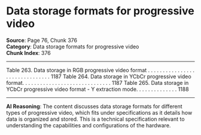 # Data storage formats for progressive video

**Source**: Page 76, Chunk 376  
**Category**: Data storage formats for progressive video  
**Chunk Index**: 376

---

Table 263. Data storage in RGB progressive video format . . . . . . . . . . . . . . . . . . . . . . . . . . . . . . . 1187
Table 264. Data storage in YCbCr progressive video format. . . . . . . . . . . . . . . . . . . . . . . . . . . . . . 1187
Table 265. Data storage in YCbCr progressive video format - Y extraction mode. . . . . . . . . . . . . . 1188

---

**AI Reasoning**: The content discusses data storage formats for different types of progressive video, which fits under specifications as it details how data is organized and stored. This is a technical specification relevant to understanding the capabilities and configurations of the hardware.
